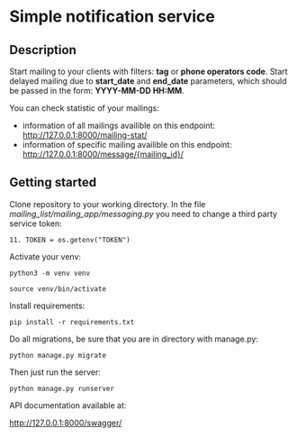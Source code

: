 # Simple notification service

## Description

Start mailing to your clients with filters: **tag** or **phone operators code**. Start delayed mailing due to **start_date** and **end_date** parameters, which should be passed in the form: **YYYY-MM-DD HH:MM**.

You can check statistic of your mailings:
- information of all mailings availible on this endpoint: <http://127.0.0.1:8000/mailing-stat/>
- information of specific mailing availible on this endpoint: <http://127.0.0.1:8000/message/{mailing_id}/>

## Getting started

Clone repository to your working directory.
In the file *mailing_list/mailing_app/messaging.py* you need to change a third party service token:

```
11. TOKEN = os.getenv("TOKEN")
```

Activate your venv:

```
python3 -m venv venv
```

```
source venv/bin/activate
```

Install requirements:

```
pip install -r requirements.txt
```

Do all migrations, be sure that you are in directory with manage.py:

```
python manage.py migrate
```

Then just run the server:

```
python manage.py runserver
```

API documentation available at:

<http://127.0.0.1:8000/swagger/>
